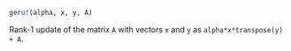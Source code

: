 ```julia
geru!(alpha, x, y, A)
```

Rank-1 update of the matrix `A` with vectors `x` and `y` as `alpha*x*transpose(y) + A`.
